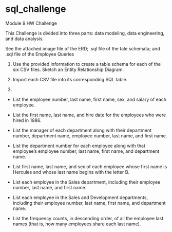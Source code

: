 # sql_challenge
Module 9 HW Challenge


This Challenge is divided into three parts: data modeling, data engineering, and data analysis.

See the attached image file of the ERD; .sql file of the tale schemata; and .sql file of the Employee Queries

1) Use the provided information to create a table schema for each of the six CSV files. Sketch an Entity Relationship Diagram.

2) Import each CSV file into its corresponding SQL table.

3) 
* List the employee number, last name, first name, sex, and salary of each employee.

* List the first name, last name, and hire date for the employees who were hired in 1986.

* List the manager of each department along with their department number, department name, employee number, last name, and first name.

* List the department number for each employee along with that employee’s employee number, last name, first name, and department name.

* List first name, last name, and sex of each employee whose first name is Hercules and whose last name begins with the letter B.

* List each employee in the Sales department, including their employee number, last name, and first name.

* List each employee in the Sales and Development departments, including their employee number, last name, first name, and department name.

* List the frequency counts, in descending order, of all the employee last names (that is, how many employees share each last name).
